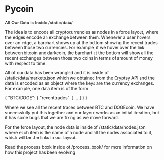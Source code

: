 Pycoin
======

All Our Data is Inside /static/data/

The idea is to encode all cryptocurrencies as nodes in a force layout, where the edges encode an exchange between them. Whenever a user hovers over an edge, a barchart shows up at the bottom showing the recent trades between those two currencies. For example, if we hover over the link between bitcoin and darkcoin, the barchart at the bottom will show all the recent exchanges between those two coins in terms of amount of money with respect to time. 

All of our data has been wrangled and it is inside of /static/data/markets.json which we obtained from the Cryptsy API and the data is encoded as an object where the keys are the currency exchanges. For example, one data item is of the form

{
	"BTC/DOGE": {
		"recenttrades": [
			...
		]
	}
}

Where we see all the recent trades between BTC and DOGEcoin. We have successfully put this together and our layout works as an initial iteration, but it has some bugs that we are fixing as we move forward.

For the force layout, the node data is inside of /static/data/nodes.json where each item is the name of a node and all the nodes associated to it, which will be the links in our layout. 

Read the process book inside of /process_book/ for more information on how this project has been evolving